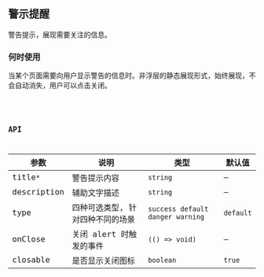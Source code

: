 ## 警示提醒

警告提示，展现需要关注的信息。

### 何时使用

当某个页面需要向用户显示警告的信息时。非浮层的静态展现形式，始终展现，不会自动消失，用户可以点击关闭。

<code
  src="./demo.tsx"
  title="基本用法"
  desc="最简单的用法，适用于简短的警告提示。"
/>

<code
  src="./demo2.tsx"
  title="含有辅助性文字"
  desc="含有辅助性文字介绍的警告提示。"
/>

## API

| 参数        | 说明                             | 类型                             | 默认值    |
| ----------- | -------------------------------- | -------------------------------- | --------- |
| title`*`    | 警告提示内容                     | `string`                         | —         |
| description | 辅助文字描述                     | `string`                         | —         |
| type        | 四种可选类型, 针对四种不同的场景 | `success default danger warning` | `default` |
| onClose     | 关闭 alert 时触发的事件          | `(() => void)`                   | —         |
| closable    | 是否显示关闭图标                 | `boolean`                        | `true`    |
